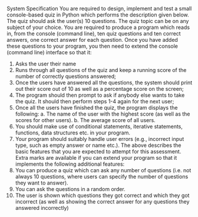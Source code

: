 System Specification
You are required to design, implement and test a small console-based quiz in Python which performs the description given below.
The quiz should ask the user(s) 10 questions. The quiz topic can be on any subject of your choice. 
You are required to produce a program which reads in, from the console (command line), ten quiz questions and ten correct 
answers, one correct answer for each question. 
Once you have added these questions to your program, you then need to extend the console (command line) interface so that it: 
1. Asks the user their name
2. Runs through all questions of the quiz and keep a running score of the number of correctly questions answered;
3. Once the users have answered all the questions, the system should print out their score out of 10 as well as a percentage 
score on the screen;
4. The program should then prompt to ask if anybody else wants to take the quiz. It should then perform steps 1-4 again for the 
next user;
5. Once all the users have finished the quiz, the program displays the following:
a. The name of the user with the highest score (as well as the scores for other users).
b. The average score of all users.
6. You should make use of conditional statements, iterative statements, functions, data structures etc. in your program.
7. Your program should suitably handle user errors (e.g., incorrect input type, such as empty answer or name etc.).
The above describes the basic features that you are expected to attempt for this assessment. Extra marks are available if you can 
extend your program so that it implements the following additional features:
1. You can produce a quiz which can ask any number of questions (i.e. not always 10 questions, where users can specify the 
number of questions they want to answer).
2. You can ask the questions in a random order.
3. The user is shown which questions they got correct and which they got incorrect (as well as showing the correct answer for 
any questions they answered incorrectly)
 
 
